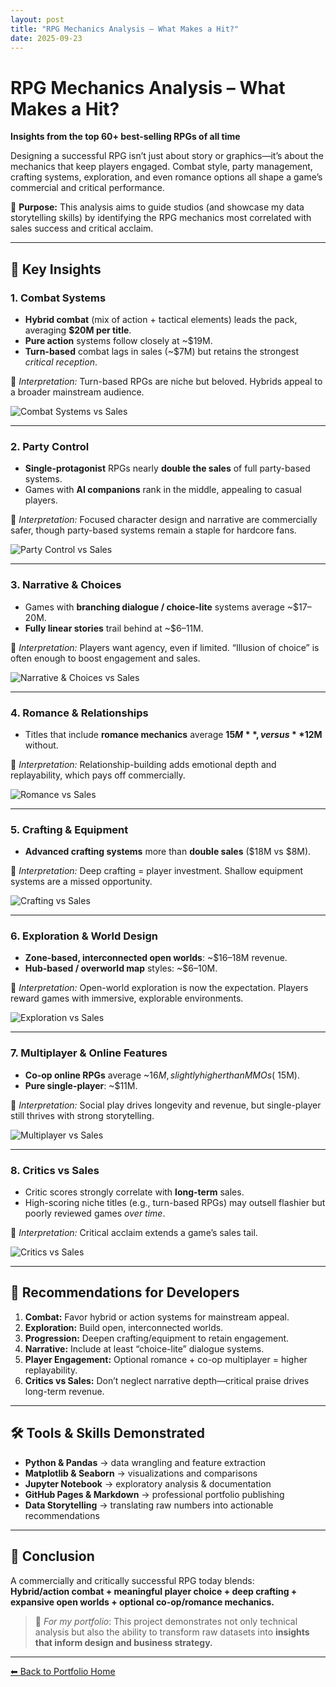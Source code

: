```yaml
---
layout: post
title: "RPG Mechanics Analysis – What Makes a Hit?"
date: 2025-09-23
---
```


# RPG Mechanics Analysis – What Makes a Hit?

**Insights from the top 60+ best-selling RPGs of all time**

Designing a successful RPG isn’t just about story or graphics—it’s about the mechanics that keep players engaged. Combat style, party management, crafting systems, exploration, and even romance options all shape a game’s commercial and critical performance.

🎯 **Purpose:** This analysis aims to guide studios (and showcase my data storytelling skills) by identifying the RPG mechanics most correlated with sales success and critical acclaim.

---

## 🚀 Key Insights

### 1. Combat Systems
- **Hybrid combat** (mix of action + tactical elements) leads the pack, averaging **$20M per title**.
- **Pure action** systems follow closely at ~$19M.
- **Turn-based** combat lags in sales (~$7M) but retains the strongest *critical reception*.

📌 *Interpretation:* Turn-based RPGs are niche but beloved. Hybrids appeal to a broader mainstream audience.

![Combat Systems vs Sales](/Data-Analysis-Portfolio/assets/chart1.png)

---

### 2. Party Control
- **Single-protagonist** RPGs nearly **double the sales** of full party-based systems.
- Games with **AI companions** rank in the middle, appealing to casual players.

📌 *Interpretation:* Focused character design and narrative are commercially safer, though party-based systems remain a staple for hardcore fans.

![Party Control vs Sales](/Data-Analysis-Portfolio/assets/chart2.png)

---

### 3. Narrative & Choices
- Games with **branching dialogue / choice-lite** systems average ~$17–20M.
- **Fully linear stories** trail behind at ~$6–11M.

📌 *Interpretation:* Players want agency, even if limited. “Illusion of choice” is often enough to boost engagement and sales.

![Narrative & Choices vs Sales](/Data-Analysis-Portfolio/assets/chart3.png)

---

### 4. Romance & Relationships
- Titles that include **romance mechanics** average **$15M**, versus **$12M** without.

📌 *Interpretation:* Relationship-building adds emotional depth and replayability, which pays off commercially.

![Romance vs Sales](/Data-Analysis-Portfolio/assets/chart4.png)

---

### 5. Crafting & Equipment
- **Advanced crafting systems** more than **double sales** ($18M vs $8M).

📌 *Interpretation:* Deep crafting = player investment. Shallow equipment systems are a missed opportunity.

![Crafting vs Sales](/Data-Analysis-Portfolio/assets/chart5.png)

---

### 6. Exploration & World Design
- **Zone-based, interconnected open worlds**: ~$16–18M revenue.
- **Hub-based / overworld map** styles: ~$6–10M.

📌 *Interpretation:* Open-world exploration is now the expectation. Players reward games with immersive, explorable environments.

![Exploration vs Sales](/Data-Analysis-Portfolio/assets/chart6.png)

---

### 7. Multiplayer & Online Features
- **Co-op online RPGs** average ~$16M, slightly higher than MMOs (~$15M).
- **Pure single-player**: ~$11M.

📌 *Interpretation:* Social play drives longevity and revenue, but single-player still thrives with strong storytelling.

![Multiplayer vs Sales](/Data-Analysis-Portfolio/assets/chart7.png)

---

### 8. Critics vs Sales
- Critic scores strongly correlate with **long-term** sales.
- High-scoring niche titles (e.g., turn-based RPGs) may outsell flashier but poorly reviewed games *over time*.

📌 *Interpretation:* Critical acclaim extends a game’s sales tail.

![Critics vs Sales](/Data-Analysis-Portfolio/assets/chart8.png)

---

## 🎯 Recommendations for Developers
1. **Combat:** Favor hybrid or action systems for mainstream appeal.  
2. **Exploration:** Build open, interconnected worlds.  
3. **Progression:** Deepen crafting/equipment to retain engagement.  
4. **Narrative:** Include at least “choice-lite” dialogue systems.  
5. **Player Engagement:** Optional romance + co-op multiplayer = higher replayability.  
6. **Critics vs Sales:** Don’t neglect narrative depth—critical praise drives long-term revenue.  

---

## 🛠 Tools & Skills Demonstrated
- **Python & Pandas** → data wrangling and feature extraction  
- **Matplotlib & Seaborn** → visualizations and comparisons  
- **Jupyter Notebook** → exploratory analysis & documentation  
- **GitHub Pages & Markdown** → professional portfolio publishing  
- **Data Storytelling** → translating raw numbers into actionable recommendations  

---

## 📌 Conclusion
A commercially and critically successful RPG today blends:  
**Hybrid/action combat + meaningful player choice + deep crafting + expansive open worlds + optional co-op/romance mechanics.**

> 📢 *For my portfolio*: This project demonstrates not only technical analysis but also the ability to transform raw datasets into **insights that inform design and business strategy.**

---

[⬅ Back to Portfolio Home](/Data-Analysis-Portfolio/)
